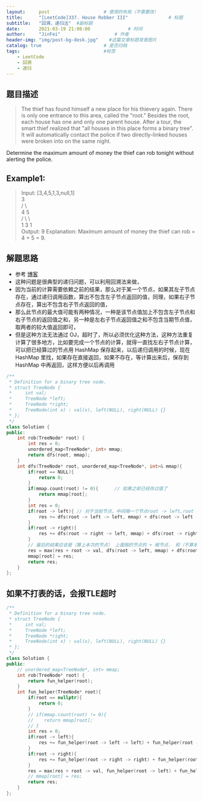 ```yaml
---
layout:     post                    # 使用的布局（不需要改） 
title:      "[LeetCode]337. House Robber III"               # 标题  
subtitle:   "回溯，递归法"  #副标题 
date:       2021-03-19 21:08:00              # 时间 
author:     "JinFei"                    # 作者 
header-img: "img/post-bg-desk.jpg"    #这篇文章标题背景图片 
catalog: true                       # 是否归档 
tags:                               #标签     
    - LeetCode 
    - 回溯
    - 递归
---
```


## 题目描述
> The thief has found himself a new place for his thievery again. There is only one entrance to this area, called the "root." Besides the root, each house has one and only one parent house. After a tour, the smart thief realized that "all houses in this place forms a binary tree". It will automatically contact the police if two directly-linked houses were broken into on the same night.

Determine the maximum amount of money the thief can rob tonight without alerting the police. <br>

## Example1:
 
> Input: [3,4,5,1,3,null,1] <br>
     3 <br>
    / \ <br>
   4   5 <br>
  / \   \  <br>
 1   3   1 <br>
Output: 9
Explanation: Maximum amount of money the thief can rob = 4 + 5 = 9.  <br>


## 解题思路
- 参考 [博客](https://www.cnblogs.com/grandyang/p/5275096.html)
- 这种问题是很典型的递归问题，可以利用回溯法来做，
- 因为当前的计算需要依赖之前的结果，那么对于某一个节点，如果其左子节点存在，通过递归调用函数，算出不包含左子节点返回的值，同理，如果右子节点存在，算出不包含右子节点返回的值，
- 那么此节点的最大值可能有两种情况，一种是该节点值加上不包含左子节点和右子节点的返回值之和，另一种是左右子节点返回值之和不包含当期节点值，取两者的较大值返回即可，
- 但是这种方法无法通过 OJ，超时了，所以必须优化这种方法，这种方法重复计算了很多地方，比如要完成一个节点的计算，就得一直找左右子节点计算，可以把已经算过的节点用 HashMap 保存起来，以后递归调用的时候，现在 HashMap 里找，如果存在直接返回，如果不存在，等计算出来后，保存到 HashMap 中再返回，这样方便以后再调用

```C++
/**
 * Definition for a binary tree node.
 * struct TreeNode {
 *     int val;
 *     TreeNode *left;
 *     TreeNode *right;
 *     TreeNode(int x) : val(x), left(NULL), right(NULL) {}
 * };
 */
class Solution {
public:
    int rob(TreeNode* root) {
        int res = 0;
        unordered_map<TreeNode*, int> mmap;
        return dfs(root, mmap);
    }
    int dfs(TreeNode* root, unordered_map<TreeNode*, int>& mmap){
        if(root == NULL){
            return 0;
        }
        if(mmap.count(root) != 0){      // 如果之前已经存过值了
            return mmap[root];
        }
        int res = 0;
        if(root -> left){ // 对于当前节点，中间隔一个节点root -> left,root -> right,防止出现 NULL -> left的情况
            res += dfs(root -> left -> left, mmap) + dfs(root -> left -> right, mmap);
        }
        if(root -> right){
            res += dfs(root -> right -> left, mmap) + dfs(root -> right -> right, mmap);
        }
        // 最后的结果应该是（算上本次的节点） 上面隔的节点的 + 根节点， 和（不算本次的节点）
        res = max(res + root -> val, dfs(root -> left, mmap) + dfs(root -> right, mmap));
        mmap[root] = res;
        return res;
    }
};
```

## 如果不打表的话，会报TLE超时
```C++
/**
 * Definition for a binary tree node.
 * struct TreeNode {
 *     int val;
 *     TreeNode *left;
 *     TreeNode *right;
 *     TreeNode(int x) : val(x), left(NULL), right(NULL) {}
 * };
 */
class Solution {
public:
    // unordered_map<TreeNode*, int> mmap;
    int rob(TreeNode* root) {
        return fun_helper(root);
    }
    int fun_helper(TreeNode* root){
        if(root == nullptr){
            return 0;
        }
        // if(mmap.count(root) != 0){
        //    return mmap[root];
        // }
        int res = 0;
        if(root -> left){
            res += fun_helper(root -> left -> left) + fun_helper(root -> left -> right);
        }
        if(root -> right){
            res += fun_helper(root -> right -> right) + fun_helper(root -> right -> left);
        }
        res = max(res + root -> val, fun_helper(root -> left) + fun_helper(root -> right));
        // mmap[root] = res;
        return res;
    }
};
```
